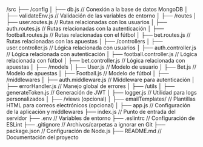 /src
├── /config
│   ├── db.js                // Conexión a la base de datos MongoDB
│   ├── validateEnv.js       // Validación de las variables de entorno
│
├── /routes
│   ├── user.routes.js       // Rutas relacionadas con los usuarios
│   ├── auth.routes.js       // Rutas relacionadas con la autenticación
│   ├── football.routes.js   // Rutas relacionadas con el fútbol
│   ├── bet.routes.js        // Rutas relacionadas con las apuestas
│
├── /controllers
│   ├── user.controller.js   // Lógica relacionada con usuarios
│   ├── auth.controller.js   // Lógica relacionada con autenticación
│   ├── football.controller.js // Lógica relacionada con fútbol
│   ├── bet.controller.js    // Lógica relacionada con apuestas
│
├── /models
│   ├── User.js              // Modelo de usuario
│   ├── Bet.js               // Modelo de apuestas
│   ├── Football.js          // Modelo de fútbol
│
├── /middlewares
│   ├── auth.middleware.js   // Middleware para autenticación
│   ├── errorHandler.js      // Manejo global de errores
│
├── /utils
│   ├── generateToken.js     // Generación de JWT
│   ├── logger.js            // Utilidad para logs personalizados
│
├── /views (opcional)
│   ├── emailTemplates/      // Plantillas HTML para correos electrónicos (opcional)
│
├── app.js                   // Configuración de la aplicación y middlewares
├── index.js                 // Punto de entrada del servidor
├── .env                     // Variables de entorno
├── .eslintrc                // Configuración de ESLint
├── .gitignore               // Archivos/carpetas a ignorar en Git
├── package.json             // Configuración de Node.js
├── README.md                // Documentación del proyecto

